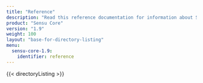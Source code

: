```yaml
---
title: "Reference"
description: "Read this reference documentation for information about Sensu, including resources like aggregates, checks, events, filters, handlers, plugins, and more."
product: "Sensu Core"
version: "1.9"
weight: 100
layout: "base-for-directory-listing"
menu:
  sensu-core-1.9:
    identifier: reference
---
```


{{< directoryListing >}}
